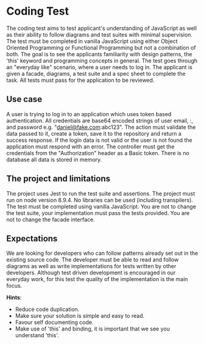# Coding Test
The coding test aims to test applicant's understanding of JavaScript as well as their ability to follow diagrams and test suites with minimal supervision. The test must be completed in vanilla JavaScript using either Object Oriented Programming or Functional Programming but not a combination of both. The goal is to see the applicants familiarity with design patterns, the 'this' keyword and programming concepts in general. The test goes through an "everyday like" scenario, where a user needs to log in. The applicant is given a facade, diagrams, a test suite and a spec sheet to complete the task. All tests must pass for the application to be reviewed.

## Use case
A user is trying to log in to an application which uses token based authentication. All credentials are base64 encoded strings of user email, :, and password e.g. "daniel@fake.com:abc123". The action must validate the data passed to it, create a token, save it to the repository and return a success response. If the login data is not valid or the user is not found the application must respond with an error. The controller must get the credentials from the "Authorization" header as a Basic token. There is no database all data is stored in memory.

## The project and limitations
The project uses Jest to run the test suite and assertions. The project must run on node version 8.9.4. No libraries can be used (including transpilers). The test must be completed using vanilla JavaScript. You are not to change the test suite, your implementation must pass the tests provided. You are not to change the facade interface.

## Expectations
We are looking for developers who can follow patterns already set out in the existing source code. The developer must be able to read and follow diagrams as well as write implementations for tests written by other developers. Although test driven development is encouraged in our everyday work, for this test the quality of the implementation is the main focus.

**Hints**:
- Reduce code duplication.
- Make sure your solution is simple and easy to read.
- Favour self documenting code.
- Make use of 'this' and binding, it is important that we see you understand 'this'.

